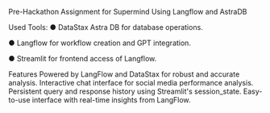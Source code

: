 Pre-Hackathon Assignment for Supermind Using Langflow and AstraDB

Used Tools:
● DataStax Astra DB for database operations.

● Langflow for workflow creation and GPT integration.

● Streamlit for frontend access of Langflow.

Features
Powered by LangFlow and DataStax for robust and accurate analysis.
Interactive chat interface for social media performance analysis.
Persistent query and response history using Streamlit's session_state.
Easy-to-use interface with real-time insights from LangFlow.
